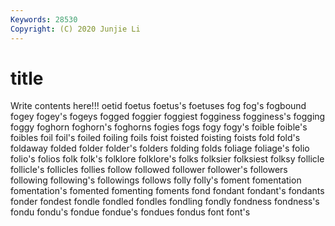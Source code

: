 ```yaml
---
Keywords: 28530
Copyright: (C) 2020 Junjie Li
---
```


# title

Write contents here!!!
oetid 
foetus 
foetus's 
foetuses 
fog 
fog's
fogbound 
fogey 
fogey's 
fogeys 
fogged 
foggier 
foggiest 
fogginess 
fogginess's 
fogging
foggy 
foghorn 
foghorn's 
foghorns 
fogies 
fogs 
fogy 
fogy's 
foible 
foible's
foibles 
foil 
foil's 
foiled 
foiling 
foils 
foist 
foisted 
foisting 
foists
fold 
fold's 
foldaway 
folded 
folder 
folder's 
folders 
folding 
folds 
foliage
foliage's 
folio 
folio's 
folios 
folk 
folk's 
folklore 
folklore's 
folks 
folksier
folksiest 
folksy 
follicle 
follicle's 
follicles 
follies 
follow 
followed 
follower 
follower's
followers 
following 
following's 
followings 
follows 
folly 
folly's 
foment 
fomentation 
fomentation's
fomented 
fomenting 
foments 
fond 
fondant 
fondant's 
fondants 
fonder 
fondest 
fondle
fondled 
fondles 
fondling 
fondly 
fondness 
fondness's 
fondu 
fondu's 
fondue 
fondue's
fondues 
fondus 
font 
font's 
